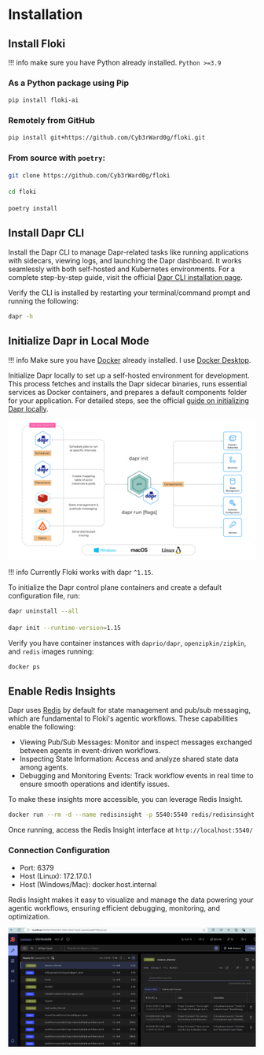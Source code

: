 # Installation

## Install Floki

!!! info
    make sure you have Python already installed. `Python >=3.9`

### As a Python package using Pip

```bash
pip install floki-ai
```

### Remotely from GitHub

```bash
pip install git+https://github.com/Cyb3rWard0g/floki.git
```

### From source with `poetry`:

```bash
git clone https://github.com/Cyb3rWard0g/floki

cd floki

poetry install
```

## Install Dapr CLI

Install the Dapr CLI to manage Dapr-related tasks like running applications with sidecars, viewing logs, and launching the Dapr dashboard. It works seamlessly with both self-hosted and Kubernetes environments. For a complete step-by-step guide, visit the official [Dapr CLI installation page](https://docs.dapr.io/getting-started/install-dapr-cli/).

Verify the CLI is installed by restarting your terminal/command prompt and running the following:

```bash
dapr -h
```

## Initialize Dapr in Local Mode

!!! info
    Make sure you have [Docker](https://docs.docker.com/get-started/get-docker/) already installed. I use [Docker Desktop](https://www.docker.com/products/docker-desktop/).

Initialize Dapr locally to set up a self-hosted environment for development. This process fetches and installs the Dapr sidecar binaries, runs essential services as Docker containers, and prepares a default components folder for your application. For detailed steps, see the official [guide on initializing Dapr locally](https://docs.dapr.io/getting-started/install-dapr-selfhost/).

![](../img/home_installation_init.png)

!!! info
    Currently Floki works with dapr `^1.15`.

To initialize the Dapr control plane containers and create a default configuration file, run:

```bash
dapr uninstall --all

dapr init --runtime-version=1.15
```

Verify you have container instances with `daprio/dapr`, `openzipkin/zipkin`, and `redis` images running:

```bash
docker ps
```

## Enable Redis Insights

Dapr uses [Redis](https://docs.dapr.io/reference/components-reference/supported-state-stores/setup-redis/) by default for state management and pub/sub messaging, which are fundamental to Floki's agentic workflows. These capabilities enable the following:

* Viewing Pub/Sub Messages: Monitor and inspect messages exchanged between agents in event-driven workflows.
* Inspecting State Information: Access and analyze shared state data among agents.
* Debugging and Monitoring Events: Track workflow events in real time to ensure smooth operations and identify issues.

To make these insights more accessible, you can leverage Redis Insight.

```bash
docker run --rm -d --name redisinsight -p 5540:5540 redis/redisinsight:latest
```

Once running, access the Redis Insight interface at `http://localhost:5540/`

### Connection Configuration

* Port: 6379
* Host (Linux): 172.17.0.1
* Host (Windows/Mac): docker.host.internal

Redis Insight makes it easy to visualize and manage the data powering your agentic workflows, ensuring efficient debugging, monitoring, and optimization.

![](../img/home_installation_redis_dashboard.png)

